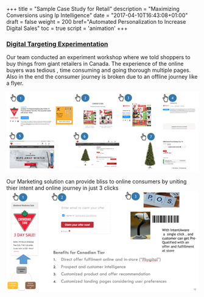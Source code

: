+++
title = "Sample Case Study for Retail"
description = "Maximizing Conversions using Ip Intelligence"
date = "2017-04-10T16:43:08+01:00"
draft = false
weight = 200
bref="Automated Personalization to Increase Digital Sales"
toc = true
script = 'animation'
+++
<h3 class="section-head" id="h-supported-browsers"><a href="#h-supported-browsers">Digital Targeting Experimentation</a></h3>
Our team conducted an experiment workshop where we told shoppers to buy things from giant retailers in Canada.
The experience of the online buyers was tedious , time consuming and going thorough multiple pages.
Also in the end the consumer journey is broken due to an offline journey like a flyer.

![retail case study](https://github.com/vinpatel/intentaware/blob/master/static/retail2.png?raw=true)

Our Marketing solution can provide bliss to online consumers by uniting thier intent and online journey in just 3 clicks
![retail case study](https://github.com/vinpatel/intentaware/blob/master/static/retail1.png?raw=true)
